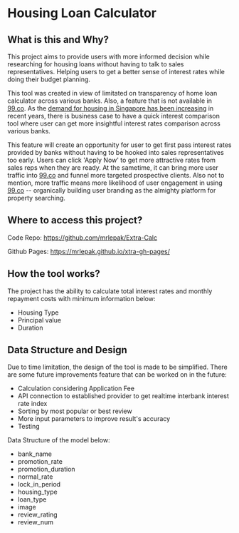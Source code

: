 # Housing Loan Calculator

## What is this and Why?

This project aims to provide users with more informed decision while researching for housing loans without having to talk to sales representatives.
Helping users to get a better sense of interest rates while doing their budget planning.

This tool was created in view of limitated on transparency of home loan calculator across various banks. Also, a feature that is not available in [99.co](https://www.99.co).
As the [demand for housing in Singapore has been increasing](https://www.bloomberg.com/opinion/articles/2021-01-13/singapore-housing-market-looks-affordable-but-a-bubble-won-t-last-long) in recent years, there is business case to have a quick interest comparison tool where user can get more insightful interest rates comparison across various banks.

This feature will create an opportunity for user to get first pass interest rates provided by banks without having to be hooked into sales representatives too early. Users can click 'Apply Now' to get more attractive rates from sales reps when they are ready. At the sametime, it can bring more user traffic into [99.co](https://www.99.co) and funnel more targeted prospective clients.
Also not to mention, more traffic means more likelihood of user engagement in using [99.co](https://www.99.co) -- organically building user branding as the almighty platform for property searching.

## Where to access this project?

Code Repo: https://github.com/mrlepak/Extra-Calc

Github Pages: https://mrlepak.github.io/xtra-gh-pages/

## How the tool works?

The project has the ability to calculate total interest rates and monthly repayment costs with minimum information below:

- Housing Type
- Principal value
- Duration

## Data Structure and Design

Due to time limitation, the design of the tool is made to be simplified. There are some future improvements feature that can be worked on in the future:

- Calculation considering Application Fee
- API connection to established provider to get realtime interbank interest rate index
- Sorting by most popular or best review
- More input parameters to improve result's accuracy
- Testing

Data Structure of the model below:

- bank_name
- promotion_rate
- promotion_duration
- normal_rate
- lock_in_period
- housing_type
- loan_type
- image
- review_rating
- review_num
